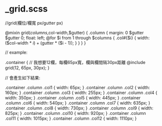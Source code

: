 # _grid.scss

//grid(欄位/欄寬 px/gutter px)

@mixin grid($columns,$col-width,$gutter) {
	.column {
		margin: 0 $gutter $gutter 0;
		float: left;
		@for $i from 1 through $columns {
			.col#{$i} {
				width: ($col-width * $i) + ($gutter * ($i - 1));
			}
		}
	}
}


// example:

.container {
	// 我想要12欄，每欄65px寬，欄與欄間隔30px距離
	@include grid(12, 65px, 30px);
}

// 會產生如下結果:

.container .column .col1 {
  width: 65px; }
.container .column .col2 {
  width: 160px; }
.container .column .col3 {
  width: 255px; }
.container .column .col4 {
  width: 350px; }
.container .column .col5 {
  width: 445px; }
.container .column .col6 {
  width: 540px; }
.container .column .col7 {
  width: 635px; }
.container .column .col8 {
  width: 730px; }
.container .column .col9 {
  width: 825px; }
.container .column .col10 {
  width: 920px; }
.container .column .col11 {
  width: 1015px; }
.container .column .col12 {
  width: 1110px; }
